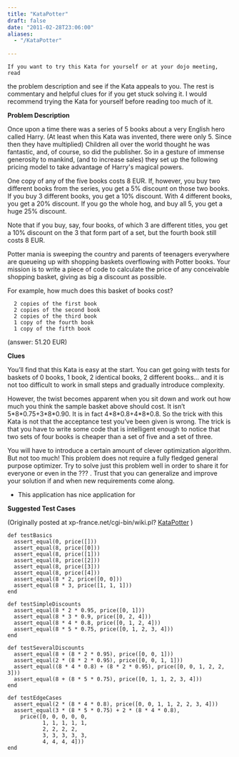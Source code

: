 ```yaml
---
title: "KataPotter"
draft: false
date: "2011-02-28T23:06:00"
aliases:
  - "/KataPotter"
 
---
```

    If you want to try this Kata for yourself or at your dojo meeting, read
the problem description and see if the Kata appeals to you. The rest is
commentary and helpful clues for if you get stuck solving it. I would
recommend trying the Kata for yourself before reading too much of it.

**Problem Description**

Once upon a time there was a series of 5 books about a very English hero
called Harry. (At least when this Kata was invented, there were only 5.
Since then they have multiplied) Children all over the world thought he
was fantastic, and, of course, so did the publisher. So in a gesture of
immense generosity to mankind, (and to increase sales) they set up the
following pricing model to take advantage of Harry's magical powers.

One copy of any of the five books costs 8 EUR. If, however, you buy two
different books from the series, you get a 5% discount on those two
books. If you buy 3 different books, you get a 10% discount. With 4
different books, you get a 20% discount. If you go the whole hog, and
buy all 5, you get a huge 25% discount.

Note that if you buy, say, four books, of which 3 are different titles,
you get a 10% discount on the 3 that form part of a set, but the fourth
book still costs 8 EUR.

Potter mania is sweeping the country and parents of teenagers everywhere
are queueing up with shopping baskets overflowing with Potter books.
Your mission is to write a piece of code to calculate the price of any
conceivable shopping basket, giving as big a discount as possible.

For example, how much does this basket of books cost?

      2 copies of the first book
      2 copies of the second book
      2 copies of the third book
      1 copy of the fourth book
      1 copy of the fifth book

(answer: 51.20 EUR)

**Clues**

You’ll find that this Kata is easy at the start. You can get going with
tests for baskets of 0 books, 1 book, 2 identical books, 2 different
books… and it is not too difficult to work in small steps and gradually
introduce complexity.

However, the twist becomes apparent when you sit down and work out how
much you think the sample basket above should cost. It isn’t
5\*8\*0.75+3\*8\*0.90. It is in fact 4\*8\*0.8+4\*8\*0.8. So the trick
with this Kata is not that the acceptance test you’ve been given is
wrong. The trick is that you have to write some code that is intelligent
enough to notice that two sets of four books is cheaper than a set of
five and a set of three.

You will have to introduce a certain amount of clever optimization
algorithm. But not too much! This problem does not require a fully
fledged general purpose optimizer. Try to solve just this problem well
in order to share it for everyone or even in the ??? . Trust that you
can generalize and improve your solution if and when new requirements
come along.

-   This application has nice application for

**Suggested Test Cases**

(Originally posted at xp-france.net/cgi-bin/wiki.pl?
[KataPotter](/kata/Potter) )

    def testBasics
      assert_equal(0, price([]))
      assert_equal(8, price([0]))
      assert_equal(8, price([1]))
      assert_equal(8, price([2]))
      assert_equal(8, price([3]))
      assert_equal(8, price([4]))
      assert_equal(8 * 2, price([0, 0]))
      assert_equal(8 * 3, price([1, 1, 1]))
    end

    def testSimpleDiscounts
      assert_equal(8 * 2 * 0.95, price([0, 1]))
      assert_equal(8 * 3 * 0.9, price([0, 2, 4]))
      assert_equal(8 * 4 * 0.8, price([0, 1, 2, 4]))
      assert_equal(8 * 5 * 0.75, price([0, 1, 2, 3, 4]))
    end

    def testSeveralDiscounts
      assert_equal(8 + (8 * 2 * 0.95), price([0, 0, 1]))
      assert_equal(2 * (8 * 2 * 0.95), price([0, 0, 1, 1]))
      assert_equal((8 * 4 * 0.8) + (8 * 2 * 0.95), price([0, 0, 1, 2, 2, 3]))
      assert_equal(8 + (8 * 5 * 0.75), price([0, 1, 1, 2, 3, 4]))
    end

    def testEdgeCases
      assert_equal(2 * (8 * 4 * 0.8), price([0, 0, 1, 1, 2, 2, 3, 4]))
      assert_equal(3 * (8 * 5 * 0.75) + 2 * (8 * 4 * 0.8), 
        price([0, 0, 0, 0, 0, 
               1, 1, 1, 1, 1, 
               2, 2, 2, 2, 
               3, 3, 3, 3, 3, 
               4, 4, 4, 4]))
    end
